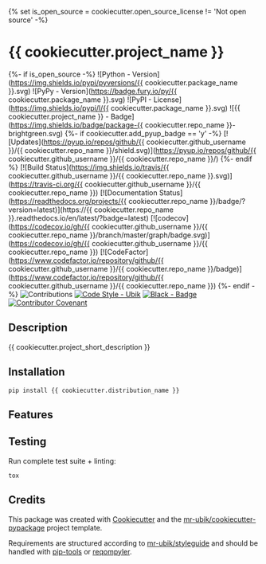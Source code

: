 {% set is_open_source = cookiecutter.open_source_license != 'Not open source' -%}
# {{ cookiecutter.project_name }}

{%- if is_open_source -%}
![Python - Version](https://img.shields.io/pypi/pyversions/{{ cookiecutter.package_name }}.svg)
![PyPy - Version](https://badge.fury.io/py/{{ cookiecutter.package_name }}.svg)
![PyPI - License](https://img.shields.io/pypi/l/{{ cookiecutter.package_name }}.svg)
![{{ cookiecutter.project_name }} - Badge](https://img.shields.io/badge/package-{{ cookiecutter.repo_name }}-brightgreen.svg)
{%- if cookiecutter.add_pyup_badge == 'y' -%}
[![Updates](https://pyup.io/repos/github/{{ cookiecutter.github_username }}/{{ cookiecutter.repo_name }}/shield.svg)](https://pyup.io/repos/github/{{ cookiecutter.github_username }}/{{ cookiecutter.repo_name }}/)
{%- endif %}
[![Build Status](https://img.shields.io/travis/{{ cookiecutter.github_username }}/{{ cookiecutter.repo_name }}.svg)](https://travis-ci.org/{{ cookiecutter.github_username }}/{{ cookiecutter.repo_name }})
[![Documentation Status](https://readthedocs.org/projects/{{ cookiecutter.repo_name }}/badge/?version=latest)](https://{{ cookiecutter.repo_name }}.readthedocs.io/en/latest/?badge=latest)
[![codecov](https://codecov.io/gh/{{ cookiecutter.github_username }}/{{ cookiecutter.repo_name }}/branch/master/graph/badge.svg)](https://codecov.io/gh/{{ cookiecutter.github_username }}/{{ cookiecutter.repo_name }})
[![CodeFactor](https://www.codefactor.io/repository/github/{{ cookiecutter.github_username }}/{{ cookiecutter.repo_name }}/badge)](https://www.codefactor.io/repository/github/{{ cookiecutter.github_username }}/{{ cookiecutter.repo_name }})
{%- endif -%}
![Contributions](https://img.shields.io/badge/contributions-welcome-brightgreen.svg?style=flat)
[![Code Style - Ubik](https://img.shields.io/badge/codestyle-zuru-red)](https://github.com/mr-ubik/styleguide#Python)
[![Black - Badge](https://img.shields.io/badge/code%20style-black-000000.svg)](https://github.com/python/black)
[![Contributor Covenant](https://img.shields.io/badge/Contributor%20Covenant-v1.4%20adopted-ff69b4.svg)](CODE_OF_CONDUCT.md)

## Description

{{ cookiecutter.project_short_description }}

## Installation

```console
pip install {{ cookiecutter.distribution_name }}
```

## Features

## Testing

Run complete test suite + linting:

```console
tox
```

## Credits

This package was created with [Cookiecutter] and the [mr-ubik/cookiecutter-pypackage] project template.

Requirements are structured according to [mr-ubik/styleguide] and should be handled with [pip-tools] or [reqompyler].

[Cookiecutter]: https://github.com/audreyr/cookiecutter
[pip-tools]: https://github.com/jazzband/pip-tools
[reqompyler]: https://github.com/zurutech/reqompyler
[mr-ubik/cookiecutter-pypackage]: https://github/mr-ubik/cookiecutter-pypackage
[mr-ubik/styleguide]: https://github.com/mr-ubik/styleguide/python.md
